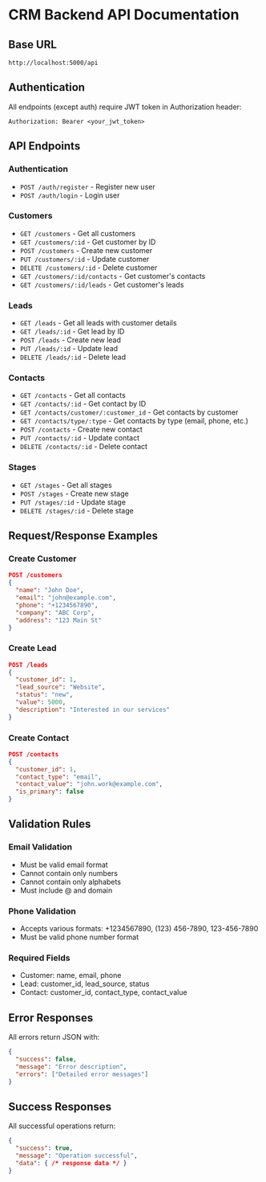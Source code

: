 # CRM Backend API Documentation

## Base URL
`http://localhost:5000/api`

## Authentication
All endpoints (except auth) require JWT token in Authorization header:
```
Authorization: Bearer <your_jwt_token>
```

## API Endpoints

### Authentication
- `POST /auth/register` - Register new user
- `POST /auth/login` - Login user

### Customers
- `GET /customers` - Get all customers
- `GET /customers/:id` - Get customer by ID
- `POST /customers` - Create new customer
- `PUT /customers/:id` - Update customer
- `DELETE /customers/:id` - Delete customer
- `GET /customers/:id/contacts` - Get customer's contacts
- `GET /customers/:id/leads` - Get customer's leads

### Leads
- `GET /leads` - Get all leads with customer details
- `GET /leads/:id` - Get lead by ID
- `POST /leads` - Create new lead
- `PUT /leads/:id` - Update lead
- `DELETE /leads/:id` - Delete lead

### Contacts
- `GET /contacts` - Get all contacts
- `GET /contacts/:id` - Get contact by ID
- `GET /contacts/customer/:customer_id` - Get contacts by customer
- `GET /contacts/type/:type` - Get contacts by type (email, phone, etc.)
- `POST /contacts` - Create new contact
- `PUT /contacts/:id` - Update contact
- `DELETE /contacts/:id` - Delete contact

### Stages
- `GET /stages` - Get all stages
- `POST /stages` - Create new stage
- `PUT /stages/:id` - Update stage
- `DELETE /stages/:id` - Delete stage

## Request/Response Examples

### Create Customer
```json
POST /customers
{
  "name": "John Doe",
  "email": "john@example.com",
  "phone": "+1234567890",
  "company": "ABC Corp",
  "address": "123 Main St"
}
```

### Create Lead
```json
POST /leads
{
  "customer_id": 1,
  "lead_source": "Website",
  "status": "new",
  "value": 5000,
  "description": "Interested in our services"
}
```

### Create Contact
```json
POST /contacts
{
  "customer_id": 1,
  "contact_type": "email",
  "contact_value": "john.work@example.com",
  "is_primary": false
}
```

## Validation Rules

### Email Validation
- Must be valid email format
- Cannot contain only numbers
- Cannot contain only alphabets
- Must include @ and domain

### Phone Validation
- Accepts various formats: +1234567890, (123) 456-7890, 123-456-7890
- Must be valid phone number format

### Required Fields
- Customer: name, email, phone
- Lead: customer_id, lead_source, status
- Contact: customer_id, contact_type, contact_value

## Error Responses
All errors return JSON with:
```json
{
  "success": false,
  "message": "Error description",
  "errors": ["Detailed error messages"]
}
```

## Success Responses
All successful operations return:
```json
{
  "success": true,
  "message": "Operation successful",
  "data": { /* response data */ }
}
```